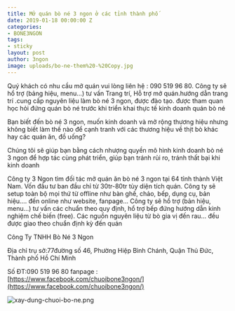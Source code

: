 ```yaml
---
title: Mở quán bò né 3 ngon ở các tỉnh thành phố
date: 2019-01-18 00:00:00 Z
categories:
- BONE3NGON
tags:
- sticky
layout: post
author: 3ngon
image: uploads/bo-ne-them%20-%20Copy.jpg
---
```


 Quý khách có nhu cầu mở quán vui lòng liên hệ : 090 519 96 80. Công ty sẽ hổ trợ (bảng hiệu, menu…) tư vấn Trang trí, Hỗ trợ mở quán.hướng dẫn trang trí .cung cấp nguyên liệu làm bò né 3 ngon, được đào tạo. được tham quan học hỏi đứng quán bò né trước khi triển khai thực tế kinh doanh quán bò né


Bạn biết đến bò né 3 ngon, muốn kinh doanh và mở rộng thương hiệu nhưng không biết làm thế nào để cạnh tranh với các thương hiệu về thịt bò khác hay các quán ăn, đồ uống?

Chúng tôi sẽ giúp bạn bằng cách nhượng quyền mô hình kinh doanh bò né 3 ngon để hợp tác cùng phát triển, giúp bạn tránh rủi ro, tránh thất bại khi kinh doanh

Công ty 3 Ngon tìm đối tác mở quán ăn bò né  3 ngon tại 64 tỉnh thành Việt Nam.
Vốn đầu tư ban đầu chỉ từ 30tr-80tr tùy diện tích quán. Công ty sẽ setup toàn bộ mọi thứ từ offline như bàn ghế, chảo, bếp, dụng cụ, bản hiệu…. đến online như website, fanpage… 
Công ty sẽ hổ trợ (bản hiệu, menu…) tư vấn các chuẩn theo quy định, hổ trợ bếp đứng hướng dẫn kinh nghiệm chế biến (free). Các nguồn nguyên liệu từ bò gia vị đến rau… đều được giao theo chuẩn định kỳ đến quán

Công Ty TNHH Bò Né 3 Ngon

Địa chỉ trụ sở:77đường số 46, Phường Hiệp Bình Chánh, Quận Thủ Đức, Thành phố Hồ Chí Minh

Số ĐT:090 519 96 80
fanpage :[https://www.facebook.com/chuoibone3ngon/](https://www.facebook.com/chuoibone3ngon/)

![xay-dung-chuoi-bo-ne.png](/uploads/xay-dung-chuoi-bo-ne.png)

